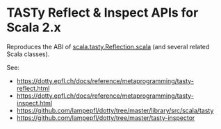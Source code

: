 # TASTy Reflect & Inspect APIs for Scala 2.x

Reproduces the ABI of [scala.tasty.Reflection.scala](https://github.com/lampepfl/dotty/blob/0.25.0-RC2/library/src/scala/tasty/Reflection.scala) (and several related Scala classes).

See:
* https://dotty.epfl.ch/docs/reference/metaprogramming/tasty-reflect.html
* https://dotty.epfl.ch/docs/reference/metaprogramming/tasty-inspect.html
* https://github.com/lampepfl/dotty/tree/master/library/src/scala/tasty
* https://github.com/lampepfl/dotty/tree/master/tasty-inspector